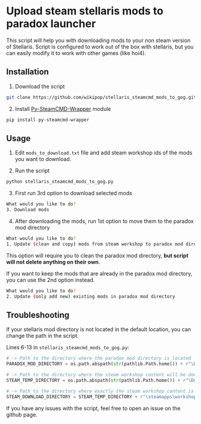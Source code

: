 # Upload steam stellaris mods to paradox launcher

This script will help you with downloading mods to your non steam version of Stellaris.
Script is configured to work  out of the box with stellaris, but you can easily modify it to work with other games (like hoi4).

## Installation
1. Download the script
```bash
git clone https://github.com/wikipop/stellaris_steamcmd_mods_to_gog.git
```

2. Install [Py-SteamCMD-Wrapper](https://github.com/wmellema/Py-SteamCMD-Wrapper) module
```bash
pip install py-steamcmd-wrapper
```

## Usage
1. Edit `mods_to_download.txt` file and add steam workshop ids of the mods you want to download.

2. Run the script
```bash
python stellaris_steamcmd_mods_to_gog.py
```

3. First run 3rd option to download selected mods
```bash
What would you like to do?
3. Download mods
```

4. After downloading the mods, run 1st option to move them to the paradox mod directory
```bash
What would you like to do?
1. Update (clean and copy) mods from steam workshop to paradox mod directory
```

This option will require you to clean the paradox mod directory, **but script will not delete anything on their own**. 

If you want to keep the mods that are already in the paradox mod directory, you can use the 2nd option instead.

```bash
What would you like to do?
2. Update (only add new) existing mods in paradox mod directory
```

## Troubleshooting
If your stellaris mod directory is not located in the default location, you can change the path in the script.

Lines 6-13 in `stellaris_steamcmd_mods_to_gog.py`:
```python
# -> Path to the directory where the paradox mod directory is located
PARADOX_MOD_DIRECTORY = os.path.abspath(str(pathlib.Path.home()) + r"\Documents\Paradox Interactive\Stellaris\mod")

# -> Path to the directory where the steam workshop content will be downloaded
STEAM_TEMP_DIRECTORY = os.path.abspath(str(pathlib.Path.home()) + r"\Downloads\stellaris_mod_temp")

# -> Path to the directory where exactly the steam workshop content is stored
STEAM_DOWNLOAD_DIRECTORY = STEAM_TEMP_DIRECTORY + r"\steamapps\workshop\content\281990"
```

If you have any issues with the script, feel free to open an issue on the github page.